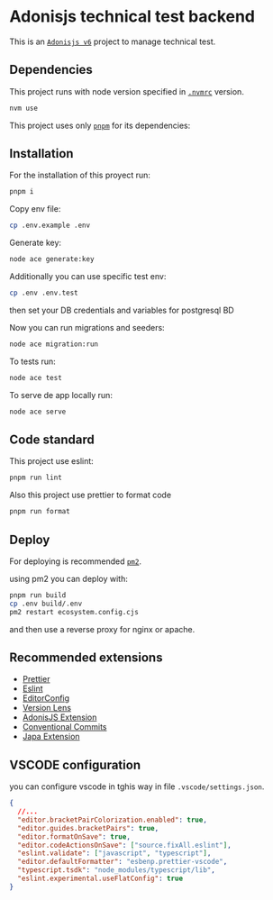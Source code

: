 # Adonisjs technical test backend

This is an [`Adonisjs v6`](https://docs.adonisjs.com/guides/preface/introduction) project to manage technical test.

## Dependencies

This project runs with node version specified in [`.nvmrc`](https://github.com/nvm-sh/nvm?tab=readme-ov-file#installing-and-updating) version.

```bash
nvm use
```

This project uses only [`pnpm`](https://pnpm.io/es/installation) for its dependencies:

## Installation

For the installation of this proyect run:

```bash
pnpm i
```

Copy env file:

```bash
cp .env.example .env
```

Generate key:

```bash
node ace generate:key
```

Additionally you can use specific test env:

```bash
cp .env .env.test
```

then set your DB credentials and variables for postgresql BD

Now you can run migrations and seeders:

```bash
node ace migration:run
```

To tests run:

```bash
node ace test
```

To serve de app locally run:

```bash
node ace serve
```

## Code standard

This project use eslint:

```bash
pnpm run lint
```

Also this project use prettier to format code

```bash
pnpm run format
```


## Deploy

For deploying is recommended [`pm2`](https://pm2.keymetrics.io/docs/usage/quick-start/).

using pm2 you can deploy with:

```bash
pnpm run build
cp .env build/.env
pm2 restart ecosystem.config.cjs
```

and then use a reverse proxy for nginx or apache.

## Recommended extensions

- [Prettier](https://marketplace.visualstudio.com/items?itemName=esbenp.prettier-vscode)
- [Eslint](https://marketplace.visualstudio.com/items?itemName=dbaeumer.vscode-eslint)
- [EditorConfig](https://marketplace.visualstudio.com/items?itemName=EditorConfig.EditorConfig)
- [Version Lens](https://marketplace.visualstudio.com/items?itemName=pflannery.vscode-versionlens)
- [AdonisJS Extension](https://marketplace.visualstudio.com/items?itemName=jripouteau.adonis-vscode-extension)
- [Conventional Commits](https://marketplace.visualstudio.com/items?itemName=vivaxy.vscode-conventional-commits)
- [Japa Extension](https://marketplace.visualstudio.com/items?itemName=jripouteau.japa-vscode)

## VSCODE configuration

you can configure vscode in tghis way in file `.vscode/settings.json`.

```json
{
  //...
  "editor.bracketPairColorization.enabled": true,
  "editor.guides.bracketPairs": true,
  "editor.formatOnSave": true,
  "editor.codeActionsOnSave": ["source.fixAll.eslint"],
  "eslint.validate": ["javascript", "typescript"],
  "editor.defaultFormatter": "esbenp.prettier-vscode",
  "typescript.tsdk": "node_modules/typescript/lib",
  "eslint.experimental.useFlatConfig": true
}
```